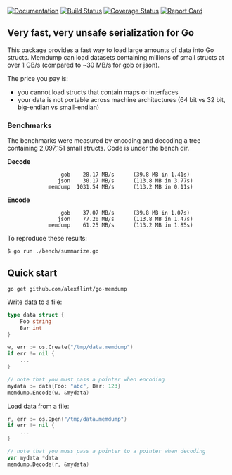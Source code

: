 [![Documentation](https://godoc.org/github.com/alexflint/go-memdump?status.svg)](https://godoc.org/github.com/alexflint/go-memdump)
[![Build Status](https://github.com/alexflint/go-memdump/workflows/Go/badge.svg)](https://github.com/alexflint/go-memdump/actions)
[![Coverage Status](https://coveralls.io/repos/github/alexflint/go-memdump/badge.svg?branch=master)](https://coveralls.io/github/alexflint/go-memdump?branch=master)
[![Report Card](https://goreportcard.com/badge/github.com/alexflint/go-memdump)](https://goreportcard.com/report/github.com/alexflint/go-memdump)

## Very fast, very unsafe serialization for Go

This package provides a fast way to load large amounts of data into Go structs. Memdump can load datasets containing millions of small structs at over 1 GB/s (compared to ~30 MB/s for gob or json).

The price you pay is:
- you cannot load structs that contain maps or interfaces
- your data is not portable across machine architectures (64 bit vs 32 bit, big-endian vs small-endian)

### Benchmarks

The benchmarks were measured by encoding and decoding a tree containing 2,097,151 small structs. Code is under the bench dir.

**Decode**
```
                 gob    28.17 MB/s      (39.8 MB in 1.41s)
                json    30.17 MB/s      (113.8 MB in 3.77s)
             memdump  1031.54 MB/s      (113.2 MB in 0.11s)
```

**Encode**
```
                 gob    37.07 MB/s      (39.8 MB in 1.07s)
                json    77.20 MB/s      (113.8 MB in 1.47s)
             memdump    61.25 MB/s      (113.2 MB in 1.85s)
```

To reproduce these results:
```shell
$ go run ./bench/summarize.go
```

## Quick start

```shell
go get github.com/alexflint/go-memdump
```

Write data to a file:

```go
type data struct {
	Foo string
	Bar int
}

w, err := os.Create("/tmp/data.memdump")
if err != nil {
	...
}

// note that you must pass a pointer when encoding
mydata := data{Foo: "abc", Bar: 123}
memdump.Encode(w, &mydata)
```

Load data from a file:

```go
r, err := os.Open("/tmp/data.memdump")
if err != nil {
	...
}

// note that you muss pass a pointer to a pointer when decoding
var mydata *data
memdump.Decode(r, &mydata)
```
